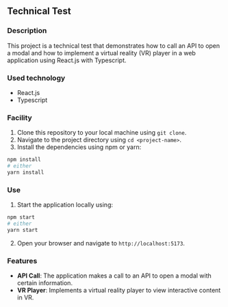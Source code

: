 ## Technical Test

### Description

This project is a technical test that demonstrates how to call an API to open a modal and how to implement a virtual reality (VR) player in a web application using React.js with Typescript.

### Used technology

- React.js
- Typescript

### Facility

1. Clone this repository to your local machine using `git clone`.
2. Navigate to the project directory using `cd <project-name>`.
3. Install the dependencies using npm or yarn:

```bash
npm install
# either
yarn install
```

### Use

1. Start the application locally using:

```bash
npm start
# either
yarn start
```

2. Open your browser and navigate to `http://localhost:5173`.

### Features

- **API Call**: The application makes a call to an API to open a modal with certain information.
- **VR Player**: Implements a virtual reality player to view interactive content in VR.

